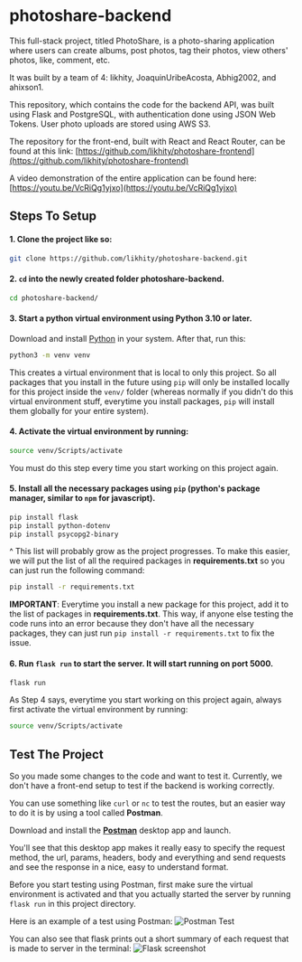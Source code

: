 # photoshare-backend

This full-stack project, titled PhotoShare, is a photo-sharing application where users can create albums, post photos, tag their photos, view others' photos, like, comment, etc.

It was built by a team of 4: likhity, JoaquinUribeAcosta, Abhig2002, and ahixson1.

This repository, which contains the code for the backend API, was built using Flask and PostgreSQL, with authentication done using JSON Web Tokens. User photo uploads are stored using AWS S3.

The repository for the front-end, built with React and React Router, can be found at this link:
[https://github.com/likhity/photoshare-frontend](https://github.com/likhity/photoshare-frontend)

A video demonstration of the entire application can be found here:
[https://youtu.be/VcRiQg1yjxo](https://youtu.be/VcRiQg1yjxo)

## Steps To Setup
#### 1. Clone the project like so:
  ```bash
  git clone https://github.com/likhity/photoshare-backend.git
  ```

#### 2. `cd` into the newly created folder **photoshare-backend**.
  ```bash
  cd photoshare-backend/
  ```

#### 3. Start a python virtual environment using Python 3.10 or later.
  Download and install [Python](https://www.python.org/) in your system. After that, run this:
  ```bash
  python3 -m venv venv
  ```
  This creates a virtual environment that is local to only this project. So all packages that you install in the future using `pip` will only be installed locally for this project inside the `venv/` folder (whereas normally if you didn't do this virtual environment stuff, everytime you install packages, `pip` will install them globally for your entire system).

#### 4. Activate the virtual environment by running:
  ```bash
  source venv/Scripts/activate
  ```
  You must do this step every time you start working on this project again.
  
#### 5. Install all the necessary packages using `pip` (python's package manager, similar to `npm` for javascript).
  ```bash
  pip install flask
  pip install python-dotenv
  pip install psycopg2-binary
  ```
^ This list will probably grow as the project progresses. To make this easier, we will put the list of all the required packages in **requirements.txt** so you can just run the following command:
```bash
pip install -r requirements.txt
```
**IMPORTANT**: Everytime you install a new package for this project, add it to the list of packages in **requirements.txt**. This way, if anyone else testing the code runs into an error because they don't have all the necessary packages, they can just run `pip install -r requirements.txt` to fix the issue.

#### 6. Run `flask run` to start the server. It will start running on port 5000.
  ```bash
  flask run
  ```

As Step 4 says, everytime you start working on this project again, always first activate the virtual environment by running:
```bash
source venv/Scripts/activate
```

## Test The Project
So you made some changes to the code and want to test it. Currently, we don't have a front-end setup to test if the backend is working correctly.

You can use something like `curl` or `nc` to test the routes, but an easier way to do it is by using a tool called **Postman**.

Download and install the [**Postman**](https://www.postman.com/downloads/) desktop app and launch.

You'll see that this desktop app makes it really easy to specify the request method, the url, params, headers, body and everything and send requests and see the response in a nice, easy to understand format.

Before you start testing using Postman, first make sure the virtual environment is activated and that you actually started the server by running `flask run` in this project directory.

Here is an example of a test using Postman:
![Postman Test](https://i.imgur.com/TgcWx89.png)

You can also see that flask prints out a short summary of each request that is made to server in the terminal:
![Flask screenshot](https://i.imgur.com/Pw0cHcr.png)